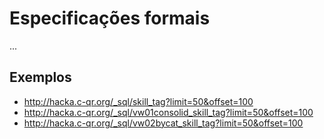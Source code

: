 # Especificações formais

...

## Exemplos

* http://hacka.c-qr.org/_sql/skill_tag?limit=50&offset=100
* http://hacka.c-qr.org/_sql/vw01consolid_skill_tag?limit=50&offset=100
* http://hacka.c-qr.org/_sql/vw02bycat_skill_tag?limit=50&offset=100
